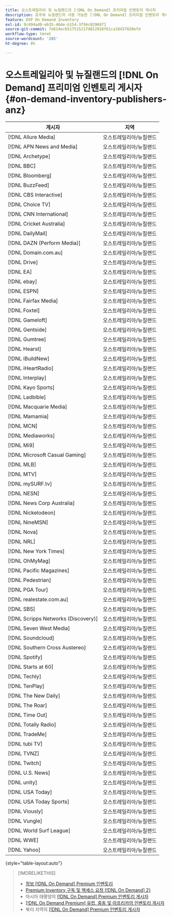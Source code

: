 ```yaml
---
title: 오스트레일리아 및 뉴질랜드의 [!DNL On Demand] 프리미엄 인벤토리 게시자
description: 호주와 뉴질랜드의 사용 가능한 [!DNL On Demand] 프리미엄 인벤토리 게시자를 확인하세요.
feature: DSP On Demand Inventory
exl-id: 9c494ad0-eb35-464e-b154-3f56c02968f1
source-git-commit: 7e614ecb517515217d812926f61ca10437820efd
workflow-type: tm+mt
source-wordcount: '285'
ht-degree: 0%

---
```


# 오스트레일리아 및 뉴질랜드의 [!DNL On Demand] 프리미엄 인벤토리 게시자{#on-demand-inventory-publishers-anz}

<!-- get from Amanda Cabrera <acabrera@adobe.com> -->

| 게시자 | 지역 |
|------------------------------|--------------|
| [!DNL Allure Media] | 오스트레일리아/뉴질랜드 |
| [!DNL APN News and Media] | 오스트레일리아/뉴질랜드 |
| [!DNL Archetype] | 오스트레일리아/뉴질랜드 |
| [!DNL BBC] | 오스트레일리아/뉴질랜드 |
| [!DNL Bloomberg] | 오스트레일리아/뉴질랜드 |
| [!DNL BuzzFeed] | 오스트레일리아/뉴질랜드 |
| [!DNL CBS Interactive] | 오스트레일리아/뉴질랜드 |
| [!DNL Choice TV] | 오스트레일리아/뉴질랜드 |
| [!DNL CNN International] | 오스트레일리아/뉴질랜드 |
| [!DNL Cricket Australia] | 오스트레일리아/뉴질랜드 |
| [!DNL DailyMail] | 오스트레일리아/뉴질랜드 |
| [!DNL DAZN (Perform Media)] | 오스트레일리아/뉴질랜드 |
| [!DNL Domain.com.au] | 오스트레일리아/뉴질랜드 |
| [!DNL Drive] | 오스트레일리아/뉴질랜드 |
| [!DNL EA] | 오스트레일리아/뉴질랜드 |
| [!DNL ebay] | 오스트레일리아/뉴질랜드 |
| [!DNL ESPN] | 오스트레일리아/뉴질랜드 |
| [!DNL Fairfax Media] | 오스트레일리아/뉴질랜드 |
| [!DNL Foxtel] | 오스트레일리아/뉴질랜드 |
| [!DNL Gameloft] | 오스트레일리아/뉴질랜드 |
| [!DNL Gentside] | 오스트레일리아/뉴질랜드 |
| [!DNL Gumtree] | 오스트레일리아/뉴질랜드 |
| [!DNL Hearst] | 오스트레일리아/뉴질랜드 |
| [!DNL iBuildNew] | 오스트레일리아/뉴질랜드 |
| [!DNL iHeartRadio] | 오스트레일리아/뉴질랜드 |
| [!DNL Interplay] | 오스트레일리아/뉴질랜드 |
| [!DNL Kayo Sports] | 오스트레일리아/뉴질랜드 |
| [!DNL Ladbible] | 오스트레일리아/뉴질랜드 |
| [!DNL Macquarie Media] | 오스트레일리아/뉴질랜드 |
| [!DNL Mamamia] | 오스트레일리아/뉴질랜드 |
| [!DNL MCN] | 오스트레일리아/뉴질랜드 |
| [!DNL Mediaworks] | 오스트레일리아/뉴질랜드 |
| [!DNL Mi9] | 오스트레일리아/뉴질랜드 |
| [!DNL Microsoft Casual Gaming] | 오스트레일리아/뉴질랜드 |
| [!DNL MLB] | 오스트레일리아/뉴질랜드 |
| [!DNL MTV] | 오스트레일리아/뉴질랜드 |
| [!DNL mySURF.tv] | 오스트레일리아/뉴질랜드 |
| [!DNL NESN] | 오스트레일리아/뉴질랜드 |
| [!DNL News Corp Australia] | 오스트레일리아/뉴질랜드 |
| [!DNL Nickelodeon] | 오스트레일리아/뉴질랜드 |
| [!DNL NineMSN] | 오스트레일리아/뉴질랜드 |
| [!DNL Nova] | 오스트레일리아/뉴질랜드 |
| [!DNL NRL] | 오스트레일리아/뉴질랜드 |
| [!DNL New York Times] | 오스트레일리아/뉴질랜드 |
| [!DNL OhMyMag] | 오스트레일리아/뉴질랜드 |
| [!DNL Pacific Magazines] | 오스트레일리아/뉴질랜드 |
| [!DNL Pedestrian] | 오스트레일리아/뉴질랜드 |
| [!DNL PGA Tour] | 오스트레일리아/뉴질랜드 |
| [!DNL realestate.com.au] | 오스트레일리아/뉴질랜드 |
| [!DNL SBS] | 오스트레일리아/뉴질랜드 |
| [!DNL Scripps Networks (Discovery)] | 오스트레일리아/뉴질랜드 |
| [!DNL Seven West Media] | 오스트레일리아/뉴질랜드 |
| [!DNL Soundcloud] | 오스트레일리아/뉴질랜드 |
| [!DNL Southern Cross Austereo] | 오스트레일리아/뉴질랜드 |
| [!DNL Spotify] | 오스트레일리아/뉴질랜드 |
| [!DNL Starts at 60] | 오스트레일리아/뉴질랜드 |
| [!DNL Techly] | 오스트레일리아/뉴질랜드 |
| [!DNL TenPlay] | 오스트레일리아/뉴질랜드 |
| [!DNL The New Daily] | 오스트레일리아/뉴질랜드 |
| [!DNL The Roar] | 오스트레일리아/뉴질랜드 |
| [!DNL Time Out] | 오스트레일리아/뉴질랜드 |
| [!DNL Totally Radio] | 오스트레일리아/뉴질랜드 |
| [!DNL TradeMe] | 오스트레일리아/뉴질랜드 |
| [!DNL tubi TV] | 오스트레일리아/뉴질랜드 |
| [!DNL TVNZ] | 오스트레일리아/뉴질랜드 |
| [!DNL Twitch] | 오스트레일리아/뉴질랜드 |
| [!DNL U.S. News] | 오스트레일리아/뉴질랜드 |
| [!DNL unity] | 오스트레일리아/뉴질랜드 |
| [!DNL USA Today] | 오스트레일리아/뉴질랜드 |
| [!DNL USA Today Sports] | 오스트레일리아/뉴질랜드 |
| [!DNL Viously] | 오스트레일리아/뉴질랜드 |
| [!DNL Vungle] | 오스트레일리아/뉴질랜드 |
| [!DNL World Surf League] | 오스트레일리아/뉴질랜드 |
| [!DNL WWE] | 오스트레일리아/뉴질랜드 |
| [!DNL Yahoo] | 오스트레일리아/뉴질랜드 |

{style="table-layout:auto"}

>[!MORELIKETHIS]
>
>* [정보 [!DNL On Demand] Premium 인벤토리](on-demand-inventory-about.md)
>* [Premium Inventory 구독 및 액세스 요청 [!DNL On Demand] 2&rbrace;](on-demand-inventory-subscribe.md)
>* 아시아 태평양의 [[!DNL On Demand] Premium 인벤토리 게시자](on-demand-inventory-publishers-apac.md)
>* [[!DNL On Demand Premium] 유럽, 중동 및 아프리카의 인벤토리 게시자](on-demand-inventory-publishers-emea.md)
>* 북미 지역의 [[!DNL On Demand] Premium 인벤토리 게시자](on-demand-inventory-publishers-na.md)
